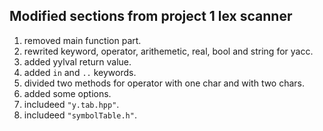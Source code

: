 ## Modified sections from project 1 lex scanner
1. removed main function part.
2. rewrited keyword, operator, arithemetic, real, bool and string for yacc.
3. added yylval return value.
4. added `in` and `..` keywords.
5. divided two methods for operator with one char and with two chars.
6. added some options.
7. includeed `"y.tab.hpp"`.
7. includeed `"symbolTable.h"`.